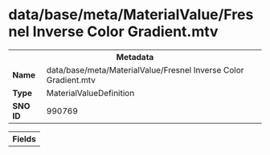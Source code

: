 <h1>data/base/meta/MaterialValue/Fresnel Inverse Color Gradient.mtv</h1><table><tr><th colspan="100%">Metadata</th></tr><tr><td><b>Name</b></td><td>data/base/meta/MaterialValue/Fresnel Inverse Color Gradient.mtv</td></tr><tr><td><b>Type</b></td><td>MaterialValueDefinition</td></tr><tr><td><b>SNO ID</b></td><td>990769</td></tr></table>

<table><tr><th colspan="100%">Fields</th></tr></table>

